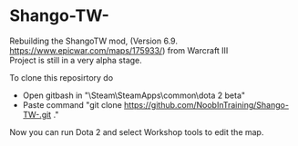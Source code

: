 # Shango-TW-

Rebuilding the ShangoTW mod, (Version 6.9. https://www.epicwar.com/maps/175933/) from Warcraft III  
Project is still in a very alpha stage.

To clone this reposirtory do 
 - Open gitbash in "\Steam\SteamApps\common\dota 2 beta"
 - Paste command "git clone https://github.com/NoobInTraining/Shango-TW-.git ."
  
Now you can run Dota 2 and select Workshop tools to edit the map.
